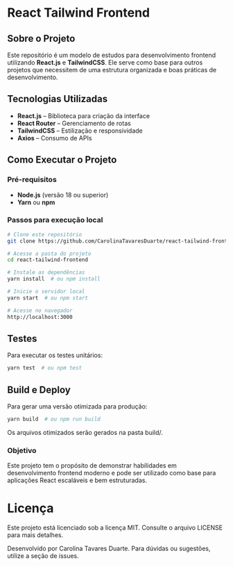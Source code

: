 # React Tailwind Frontend

## Sobre o Projeto

Este repositório é um modelo de estudos para desenvolvimento frontend utilizando **React.js** e **TailwindCSS**. Ele serve como base para outros projetos que necessitem de uma estrutura organizada e boas práticas de desenvolvimento.

## Tecnologias Utilizadas

- **React.js** – Biblioteca para criação da interface
- **React Router** – Gerenciamento de rotas
- **TailwindCSS** – Estilização e responsividade
- **Axios** – Consumo de APIs

## Como Executar o Projeto

### Pré-requisitos

- **Node.js** (versão 18 ou superior)
- **Yarn** ou **npm**

### Passos para execução local

```sh
# Clone este repositório
git clone https://github.com/CarolinaTavaresDuarte/react-tailwind-frontend.git

# Acesse a pasta do projeto
cd react-tailwind-frontend

# Instale as dependências
yarn install  # ou npm install

# Inicie o servidor local
yarn start  # ou npm start

# Acesse no navegador
http://localhost:3000
```

## Testes

Para executar os testes unitários:

```sh
yarn test  # ou npm test
```


## Build e Deploy

Para gerar uma versão otimizada para produção:

```sh
yarn build  # ou npm run build
```

Os arquivos otimizados serão gerados na pasta build/.



### Objetivo

Este projeto tem o propósito de demonstrar habilidades em desenvolvimento frontend moderno e pode ser utilizado como base para aplicações React escaláveis e bem estruturadas.



# Licença

Este projeto está licenciado sob a licença MIT. Consulte o arquivo LICENSE para mais detalhes.



Desenvolvido por Carolina Tavares Duarte. Para dúvidas ou sugestões, utilize a seção de issues.
